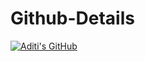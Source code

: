 # Github-Details

[![Aditi's GitHub](https://github-readme-stats.vercel.app/api?username=aditi0206)](https://github.com/aditi0206/github-readme-stats)
